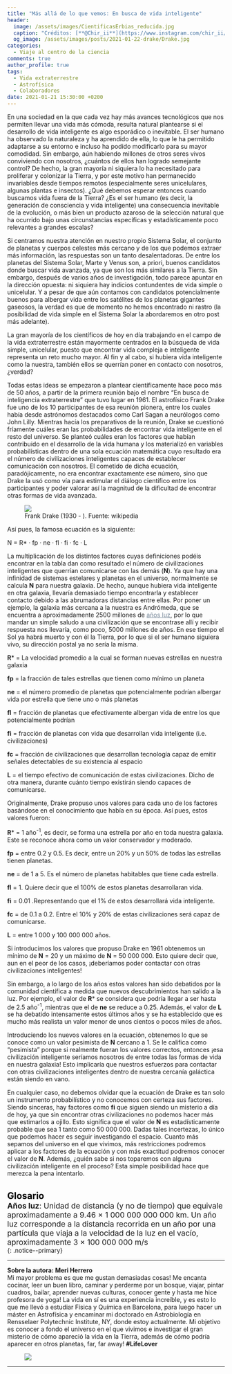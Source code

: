 ```yaml
---
title: "Más allá de lo que vemos: En busca de vida inteligente"
header:
  image: /assets/images/CientificasErbias_reducida.jpg
  caption: "Créditos: [**@Chir_ii**](https://www.instagram.com/chir_ii/?hl=en)"
  og_image: /assets/images/posts/2021-01-22-drake/Drake.jpg
categories:
  - Viaje al centro de la ciencia
comments: true
author_profile: true
tags:
  - Vida extraterrestre
  - Astrofísica
  - Colaboradores
date: 2021-01-21 15:30:00 +0200
---
```


En una sociedad en la que cada vez hay más avances tecnológicos que nos permiten llevar una vida más cómoda, resulta natural plantearse si el desarrollo de vida inteligente es algo esporádico o inevitable. El ser humano ha observado la naturaleza y ha aprendido de ella, lo que le ha permitido adaptarse a su entorno e incluso ha podido modificarlo para su mayor comodidad. Sin embargo, aún habiendo millones de otros seres vivos conviviendo con nosotros, ¿cuántos de ellos han logrado semejante control? De hecho, la gran mayoría ni siquiera lo ha necesitado para proliferar y colonizar la Tierra, y por este motivo han permanecido invariables desde tiempos remotos (especialmente seres unicelulares, algunas plantas e insectos). ¿Qué debemos esperar entonces cuando buscamos vida fuera de la Tierra? ¿Es el ser humano (es decir, la generación de consciencia y vida inteligente) una consecuencia inevitable de la evolución, o más bien un producto azaroso de la selección natural que ha ocurrido bajo unas circunstancias específicas y estadísticamente poco relevantes a grandes escalas?

Si centramos nuestra atención en nuestro propio Sistema Solar, el conjunto de planetas y cuerpos celestes más cercano y de los que podemos extraer más información, las respuestas son un tanto desalentadoras. De entre los planetas del Sistema Solar, Marte y Venus son, a priori, buenos candidatos donde buscar vida avanzada, ya que son los más similares a la Tierra. Sin embargo, después de varios años de investigación, todo parece apuntar en la dirección opuesta: ni siquiera hay indicios contundentes de vida simple o unicelular. Y a pesar de que aún contamos con candidatos potencialmente buenos para albergar vida entre los satélites de los planetas gigantes gaseosos, la verdad es que de momento no hemos encontrado ni rastro (la posibilidad de vida simple en el Sistema Solar la abordaremos en otro post más adelante).

La gran mayoría de los científicos de hoy en día trabajando en el campo de la vida extraterrestre están mayormente centrados en la búsqueda de vida simple, unicelular, puesto que encontrar vida compleja e inteligente representa un reto mucho mayor. Al fin y al cabo, si hubiera vida inteligente como la nuestra, también ellos se querrían poner en contacto con nosotros, ¿verdad?

Todas estas ideas se empezaron a plantear científicamente hace poco más de 50 años, a partir de la primera reunión bajo el nombre “En busca de inteligencia extraterrestre” que tuvo lugar en 1961. El astrofísico Frank Drake fue uno de los 10 participantes de esa reunión pionera, entre los cuales había desde astrónomos destacados como Carl Sagan a neurólogos como John Lilly. Mientras hacía los preparativos de la reunión, Drake se cuestionó fríamente cuáles eran las probabilidades de encontrar vida inteligente en el resto del universo. Se planteó cuáles eran los factores que habían contribuido en el desarrollo de la vida humana y los materializó en variables probabilísticas dentro de una sola ecuación matemática cuyo resultado era el número de civilizaciones inteligentes capaces de establecer comunicación con nosotros. El cometido de dicha ecuación, paradójicamente, no era encontrar exactamente ese número, sino que Drake la usó como vía para estimular el diálogo científico entre los participantes y poder valorar así la magnitud de la dificultad de encontrar otras formas de vida avanzada. 

<figure>
	<img src="{{ site.url }}{{ site.baseurl }}/assets/images/posts/2021-01-22-drake/Drake.png"/>
	<figcaption> Frank Drake (1930 - ). Fuente: wikipedia 
</figcaption>
</figure>

Así pues, la famosa ecuación es la siguiente:

N = R* · fp · ne · fl · fi · fc · L

La multiplicación de los distintos factores cuyas definiciones podéis encontrar en la tabla dan como resultado el número de civilizaciones inteligentes que querrían comunicarse con las demás (**N**). Ya que hay una infinidad de sistemas estelares y planetas en el universo, normalmente se calcula **N** para nuestra galaxia. De hecho, aunque hubiera vida inteligente en otra galaxia, llevaría demasiado tiempo encontrarla y establecer contacto debido a las abrumadoras distancias entre ellas. Por poner un ejemplo, la galaxia más cercana a la nuestra es Andrómeda, que se encuentra a aproximadamente 2500 millones de <a style="color:lightslategray" href="https://cientificaserbias.github.io/blog/lo%20que%20la%20ciencia%20se%20llev%C3%B3/RosalindFranklin/index.html#target">años luz</a>, por lo que mandar un simple saludo a una civilización que se encontrase allí y recibir respuesta nos llevaría, como poco, 5000 millones de años. En ese tiempo el Sol ya habrá muerto y con él la Tierra, por lo que si el ser humano siguiera vivo, su dirección postal ya no sería la misma.

**R*** = La velocidad promedio a la cual se forman nuevas estrellas en nuestra galaxia

**fp** = la fracción de tales estrellas que tienen como mínimo un planeta

**ne** = el número promedio de planetas que potencialmente podrían albergar vida por estrella que tiene uno o más planetas

**fl** = fracción de planetas que efectivamente albergan vida de entre los que potencialmente podrían

**fi** = fracción de planetas con vida que desarrollan vida inteligente (i.e. civilizaciones)

**fc** = fracción de civilizaciones que desarrollan tecnología capaz de emitir señales detectables de su existencia al espacio

**L** = el tiempo efectivo de comunicación de estas civilizaciones. Dicho de otra manera, durante cuánto tiempo existirán siendo capaces de comunicarse. 


Originalmente, Drake propuso unos valores para cada uno de los factores basándose en el conocimiento que había en su época. Así pues, estos valores fueron:

**R*** = 1 año<sup>-1</sup>, es decir, se forma una estrella por año en toda nuestra galaxia. Este se reconoce ahora como un valor conservador y moderado.

**fp** = entre 0.2 y 0.5. Es decir, entre un 20% y un 50% de todas las estrellas tienen planetas.

**ne** = de 1 a 5. Es el número de planetas habitables que tiene cada estrella.

**fl** = 1. Quiere decir que el 100% de estos planetas desarrollaran vida.

**fi** = 0.01 .Representando que el 1% de estos desarrollará vida inteligente.

**fc** = de 0.1 a 0.2. Entre el 10% y 20% de estas civilizaciones será capaz de comunicarse.

**L** = entre 1 000 y 100 000 000 años. 

Si introducimos los valores que propuso Drake en 1961 obtenemos un mínimo de **N** = 20 y un máximo de **N** = 50 000 000. Esto quiere decir que, aun en el peor de los casos, ¡deberíamos poder contactar con otras civilizaciones inteligentes!

Sin embargo, a lo largo de los años estos valores han sido debatidos por la comunidad científica a medida que nuevos descubrimientos han salido a la luz. Por ejemplo, el valor de **R*** se considera que podría llegar a ser hasta de 2.5 año<sup>-1</sup>, mientras que el de **ne** se reduce a 0.25. Además, el valor de **L** se ha debatido intensamente estos últimos años y se ha establecido que es mucho más realista un valor menor de unos cientos o pocos miles de años.

Introduciendo los nuevos valores en la ecuación, obtenemos lo que se conoce como un valor pesimista de **N** cercano a 1. Se le califica como “pesimista” porque si realmente fueran los valores correctos, entonces ¡esa civilización inteligente seríamos nosotros de entre todas las formas de vida en nuestra galaxia! Esto implicaría que nuestros esfuerzos para contactar con otras civilizaciones inteligentes dentro de nuestra cercanía galáctica están siendo en vano. 

En cualquier caso, no debemos olvidar que la ecuación de Drake es tan solo un instrumento probabilístico y no conocemos con certeza sus factores. Siendo sinceras, hay factores como **fi** que siguen siendo un misterio a día de hoy, ya que sin encontrar otras civilizaciones no podemos hacer más que estimarlos a ojillo. Esto significa que el valor de **N** es estadísticamente probable que sea 1 tanto como 50 000 000. Dadas tales incertezas, lo único que podemos hacer es seguir investigando el espacio. Cuanto más sepamos del universo en el que vivimos, más restricciones podremos aplicar a los factores de la ecuación y con más exactitud podremos conocer el valor de **N**. Además, ¿quién sabe si nos toparemos con alguna civilización inteligente en el proceso? Esta simple posibilidad hace que merezca la pena intentarlo.
&nbsp;  
&nbsp;

<span style="font-size:1.5em"><a id="target" style= "color:black"><b>Glosario</b></a></span>
&nbsp;   
<span style="font-size:1.25em">
**Años luz**: Unidad de distancia (y no de tiempo) que equivale aproximadamente a 9.46 × 1 000 000 000 000 km. Un año luz corresponde a la distancia recorrida en un año por una partícula que viaja a la velocidad de la luz en el vacío, aproximadamente 3 × 100 000 000 m/s  
</span>
{: .notice--primary} 

---

**Sobre la autora: Meri Herrero**      
Mi mayor problema es que me gustan demasiadas cosas! Me encanta cocinar, leer un buen libro, caminar y perderme por un bosque, viajar, pintar cuadros, bailar, aprender nuevas culturas, conocer gente y hasta me hice profesora de yoga! La vida en sí es una experiencia increíble, y es esto lo que me llevó a estudiar Física y Química en Barcelona, para luego hacer un máster en Astrofísica y encaminar mi doctorado en Astrobiología en Rensselaer Polytechnic Institute, NY, donde estoy actualmente. Mi objetivo es conocer a fondo el universo en el que vivimos e investigar el gran misterio de cómo apareció la vida en la Tierra, además de cómo podría aparecer en otros planetas, far, far away!
**#LifeLover**

<figure>
	<img src="{{ site.url }}{{ site.baseurl }}/assets/images/posts/2021-01-22-drake/Meri.jpg"/>
</figure>

---
